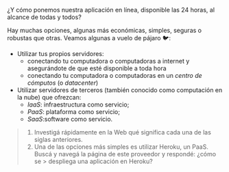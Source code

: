 ¿Y cómo ponemos nuestra aplicación en línea, disponible las 24 horas, al alcance de todas y todos?

Hay muchas opciones, algunas más económicas, simples, seguras o robustas que otras. Veamos algunas a vuelo de pájaro :bird:: 

* Utilizar tus propios servidores:
  * conectando tu computadora o computadoras a internet y asegurándote de que esté disponible a toda hora
  * conectando tu computadora o computadoras en un _centro de cómputos_ (o _datacenter_) 
* Utilizar servidores de terceros (también conocido como computación en la nube) que ofrezcan:
  * _IaaS_: infraestructura como servicio;
  * _PaaS_: plataforma como servicio; 
  * _SaaS_:software como servicio.

> 1. Investigá rápidamente en la Web qué significa cada una de las siglas anteriores. 
> 2. Una de las opciones más simples es utilizar Heroku, un PaaS. Buscá y navegá la página de este proveedor y respondé: ¿cómo se > despliega una aplicación en Heroku? 
> 

